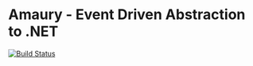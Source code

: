 # Amaury - Event Driven Abstraction to .NET

[![Build Status](https://dev.azure.com/acessocardvsts/Github/_apis/build/status/acessocard.amaury?branchName=master)](https://dev.azure.com/acessocardvsts/Github/_build/latest?definitionId=367&branchName=master)